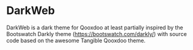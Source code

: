 # DarkWeb

DarkWeb is a dark theme for Qooxdoo at least partially inspired by the Bootswatch Darkly theme
(https://bootswatch.com/darkly/) with source code based on the awesome Tangible Qooxdoo theme.
